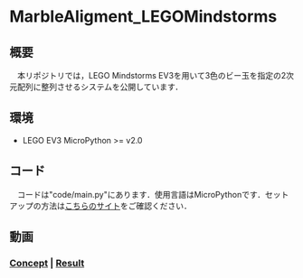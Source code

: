 # MarbleAligment_LEGOMindstorms

## 概要

　本リポジトリでは，LEGO Mindstorms EV3を用いて3色のビー玉を指定の2次元配列に整列させるシステムを公開しています．

## 環境
* LEGO EV3 MicroPython >= v2.0

## コード
　コードは"code/main.py"にあります．使用言語はMicroPythonです．セットアップの方法は[こちらのサイト](https://www.mdstorm.com/products/Robotics/EV3/With_MicroPython_GettingStarted.html)をご確認ください．

## 動画
### [Concept](https://drive.google.com/file/d/1aoLmkTwwUfy26_N4WiJxQln8mTxo2Vap/view?usp=sharing) | [Result](https://drive.google.com/file/d/18fpt0NMw_Tv1ORUrSjMDMhid83ma2nJf/view?usp=sharing)
